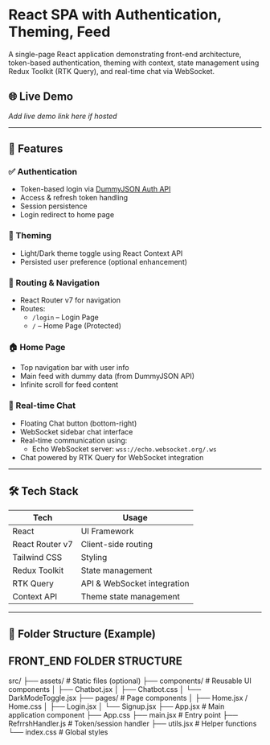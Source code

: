 # React SPA with Authentication, Theming, Feed

A single-page React application demonstrating front-end architecture, token-based authentication, theming with context, state management using Redux Toolkit (RTK Query), and real-time chat via WebSocket.

## 🌐 Live Demo

*Add live demo link here if hosted*

---

## 🚀 Features

### ✅ Authentication
- Token-based login via [DummyJSON Auth API](https://dummyjson.com/docs/auth)
- Access & refresh token handling
- Session persistence
- Login redirect to home page

### 🎨 Theming
- Light/Dark theme toggle using React Context API
- Persisted user preference (optional enhancement)

### 🧭 Routing & Navigation
- React Router v7 for navigation
- Routes:
  - `/login` – Login Page
  - `/` – Home Page (Protected)

### 🏠 Home Page
- Top navigation bar with user info
- Main feed with dummy data (from DummyJSON API)
- Infinite scroll for feed content

### 💬 Real-time Chat
- Floating Chat button (bottom-right)
- WebSocket sidebar chat interface
- Real-time communication using:
  - Echo WebSocket server: `wss://echo.websocket.org/.ws`
- Chat powered by RTK Query for WebSocket integration

---

## 🛠 Tech Stack

| Tech             | Usage                        |
|------------------|------------------------------|
| React            | UI Framework                 |
| React Router v7  | Client-side routing          |
| Tailwind CSS     | Styling                      |
| Redux Toolkit    | State management             |
| RTK Query        | API & WebSocket integration  |
| Context API      | Theme state management       

---

## 📁 Folder Structure (Example)
## FRONT_END FOLDER STRUCTURE
src/
├── assets/ # Static files (optional)
├── components/ # Reusable UI components
│ ├── Chatbot.jsx
│ ├── Chatbot.css
│ └── DarkModeToggle.jsx
├── pages/ # Page components
│ ├── Home.jsx / Home.css
│ ├── Login.jsx
│ └── Signup.jsx
├── App.jsx # Main application component
├── App.css
├── main.jsx # Entry point
├── RefrrshHandler.js # Token/session handler
├── utils.jsx # Helper functions
└── index.css # Global styles
 
